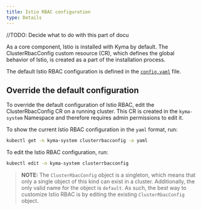 ```yaml
---
title: Istio RBAC configuration
type: Details
---
```


//TODO: Decide what to do with this part of docu

As a core component, Istio is installed with Kyma by default. The ClusterRbacConfig custom resource (CR), which defines the global behavior of Istio, is created as a part of the installation process.

The default Istio RBAC configuration is defined in the [`config.yaml`](https://github.com/kyma-project/kyma/blob/master/resources/core/charts/istio-rbac/templates/rbac-config.yaml) file. 

## Override the default configuration

To override the default configuration of Istio RBAC, edit the ClusterRbacConfig CR on a running cluster. This CR is created in the `kyma-system` Namespace and therefore requires admin permissions to edit it.

To show the current Istio RBAC configuration in the `yaml` format, run:
```bash
kubectl get -n kyma-system clusterrbacconfig -o yaml
```

To edit the Istio RBAC configuration, run:
```bash
kubectl edit -n kyma-system clusterrbacconfig
```

> **NOTE:** The `ClusterRbacConfig` object is a singleton, which means that only a single object of this kind can exist in a cluster. Additionally, the only valid name for the object is `default`. As such, the best way to customize Istio RBAC is by editing the existing `ClusterRbacConfig` object.
